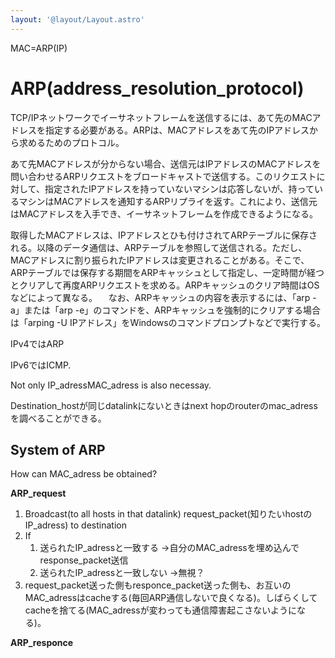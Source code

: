 ```yaml
---
layout: '@layout/Layout.astro'
---
```

MAC=ARP(IP)
# ARP(address_resolution_protocol)
TCP/IPネットワークでイーサネットフレームを送信するには、あて先のMACアドレスを指定する必要がある。ARPは、MACアドレスをあて先のIPアドレスから求めるためのプロトコル。

あて先MACアドレスが分からない場合、送信元はIPアドレスのMACアドレスを問い合わせるARPリクエストをブロードキャストで送信する。このリクエストに対して、指定されたIPアドレスを持っていないマシンは応答しないが、持っているマシンはMACアドレスを通知するARPリプライを返す。これにより、送信元はMACアドレスを入手でき、イーサネットフレームを作成できるようになる。

取得したMACアドレスは、IPアドレスとひも付けされてARPテーブルに保存される。以降のデータ通信は、ARPテーブルを参照して送信される。ただし、MACアドレスに割り振られたIPアドレスは変更されることがある。そこで、ARPテーブルでは保存する期間をARPキャッシュとして指定し、一定時間が経つとクリアして再度ARPリクエストを求める。ARPキャッシュのクリア時間はOSなどによって異なる。
　なお、ARPキャッシュの内容を表示するには、「arp -a」または「arp -e」のコマンドを、ARPキャッシュを強制的にクリアする場合は「arping -U IPアドレス」をWindowsのコマンドプロンプトなどで実行する。

IPv4ではARP

IPv6ではICMP.

Not only IP_adressMAC_adress is also necessay.

Destination_hostが同じdatalinkにないときはnext hopのrouterのmac_adressを調べることができる。

## System of ARP

How can MAC_adress be obtained?

**ARP_request**

1. Broadcast(to all hosts in that datalink) request_packet(知りたいhostのIP_adress) to destination 
2. If
    1. 送られたIP_adressと一致する
    →自分のMAC_adressを埋め込んでresponse_packet送信
    2. 送られたIP_adressと一致しない
    →無視？
3. request_packet送った側もresponce_packet送った側も、お互いのMAC_adressはcacheする(毎回ARP通信しないで良くなる)。しばらくしてcacheを捨てる(MAC_adressが変わっても通信障害起こさないようになる)。

**ARP_responce**